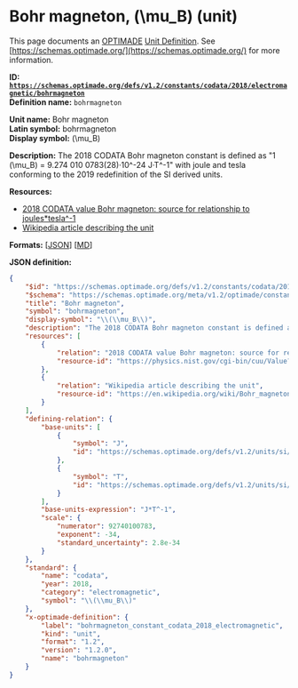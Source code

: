 # Bohr magneton, \(\mu_B\) (unit)

This page documents an [OPTIMADE](https://www.optimade.org/) [Unit Definition](https://schemas.optimade.org/#definitions). See [https://schemas.optimade.org/](https://schemas.optimade.org/) for more information.

**ID: [`https://schemas.optimade.org/defs/v1.2/constants/codata/2018/electromagnetic/bohrmagneton`](https://schemas.optimade.org/defs/v1.2/constants/codata/2018/electromagnetic/bohrmagneton.md)**  
**Definition name:** `bohrmagneton`

**Unit name:** Bohr magneton  
**Latin symbol:** bohrmagneton  
**Display symbol:** \(\mu_B\)  
  
**Description:** The 2018 CODATA Bohr magneton constant is defined as "1 \(\mu_B\) = 9.274 010 0783(28)·10^-24 J·T^-1" with joule and tesla conforming to the 2019 redefinition of the SI derived units.



**Resources:**

- [2018 CODATA value Bohr magneton: source for relationship to joules*tesla^-1](https://physics.nist.gov/cgi-bin/cuu/Value?mub)
- [Wikipedia article describing the unit](https://en.wikipedia.org/wiki/Bohr_magneton)


**Formats:** [[JSON](bohrmagneton.json)] [[MD](bohrmagneton.md)]

**JSON definition:**

``` json
{
    "$id": "https://schemas.optimade.org/defs/v1.2/constants/codata/2018/electromagnetic/bohrmagneton",
    "$schema": "https://schemas.optimade.org/meta/v1.2/optimade/constant_definition.json",
    "title": "Bohr magneton",
    "symbol": "bohrmagneton",
    "display-symbol": "\\(\\mu_B\\)",
    "description": "The 2018 CODATA Bohr magneton constant is defined as \"1 \\(\\mu_B\\) = 9.274 010 0783(28)\u00b710^-24 J\u00b7T^-1\" with joule and tesla conforming to the 2019 redefinition of the SI derived units.",
    "resources": [
        {
            "relation": "2018 CODATA value Bohr magneton: source for relationship to joules*tesla^-1",
            "resource-id": "https://physics.nist.gov/cgi-bin/cuu/Value?mub"
        },
        {
            "relation": "Wikipedia article describing the unit",
            "resource-id": "https://en.wikipedia.org/wiki/Bohr_magneton"
        }
    ],
    "defining-relation": {
        "base-units": [
            {
                "symbol": "J",
                "id": "https://schemas.optimade.org/defs/v1.2/units/si/2019/named/joule"
            },
            {
                "symbol": "T",
                "id": "https://schemas.optimade.org/defs/v1.2/units/si/2019/named/tesla"
            }
        ],
        "base-units-expression": "J*T^-1",
        "scale": {
            "numerator": 92740100783,
            "exponent": -34,
            "standard_uncertainty": 2.8e-34
        }
    },
    "standard": {
        "name": "codata",
        "year": 2018,
        "category": "electromagnetic",
        "symbol": "\\(\\mu_B\\)"
    },
    "x-optimade-definition": {
        "label": "bohrmagneton_constant_codata_2018_electromagnetic",
        "kind": "unit",
        "format": "1.2",
        "version": "1.2.0",
        "name": "bohrmagneton"
    }
}
```